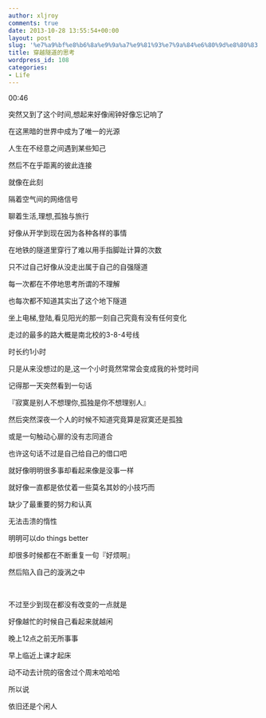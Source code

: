 ```yaml
---
author: xljroy
comments: true
date: 2013-10-28 13:55:54+00:00
layout: post
slug: '%e7%a9%bf%e8%b6%8a%e9%9a%a7%e9%81%93%e7%9a%84%e6%80%9d%e8%80%83'
title: 穿越隧道的思考
wordpress_id: 108
categories:
- Life
---
```


00:46

突然又到了这个时间,想起来好像闹钟好像忘记响了

在这黑暗的世界中成为了唯一的光源

人生在不经意之间遇到某些知己

然后不在乎距离的彼此连接                 

就像在此刻

隔着空气间的网络信号

聊着生活,理想,孤独与旅行



好像从开学到现在因为各种各样的事情

在地铁的隧道里穿行了难以用手指脚趾计算的次数

只不过自己好像从没走出属于自己的自强隧道

每一次都在不停地思考所谓的不理解

也每次都不知道其实出了这个地下隧道

坐上电梯,登陆,看见阳光的那一刻自己究竟有没有任何变化

走过的最多的路大概是南北校的3-8-4号线

时长约1小时

只是从来没想过的是,这一个小时竟然常常会变成我的补觉时间



记得那一天突然看到一句话

『寂寞是别人不想理你,孤独是你不想理别人』

然后突然深夜一个人的时候不知道究竟算是寂寞还是孤独

或是一句触动心扉的没有志同道合



也许这句话不过是自己给自己的借口吧

就好像明明很多事却看起来像是没事一样

就好像一直都是依仗着一些莫名其妙的小技巧而

缺少了最重要的努力和认真

无法击溃的惰性

明明可以do things better

却很多时候都在不断重复一句『好烦啊』

然后陷入自己的漩涡之中

 

不过至少到现在都没有改变的一点就是

好像越忙的时候自己看起来就越闲

晚上12点之前无所事事

早上临近上课才起床

动不动去计院的宿舍过个周末哈哈哈

所以说

依旧还是个闲人
